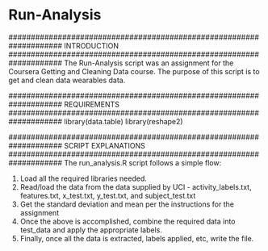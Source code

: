 # Run-Analysis

####################################################################
INTRODUCTION
####################################################################
The Run-Analysis script was an assignment for the Coursera Getting and Cleaning Data course. The purpose of this script is to get and clean data wearables data.

####################################################################
REQUIREMENTS
####################################################################
library(data.table)
library(reshape2)

####################################################################
SCRIPT EXPLANATIONS
####################################################################
The run_analysis.R script follows a simple flow: 
1) Load all the required libraries needed.
2) Read/load the data from the data supplied by UCI - activity_labels.txt, features.txt, x_test.txt, y_test.txt, and subject_test.txt
3) Get the standard deviation and mean per the instructions for the assignment
4) Once the above is accomplished, combine the required data into test_data and apply the appropriate labels.
5) Finally, once all the data is extracted, labels applied, etc, write the file.
